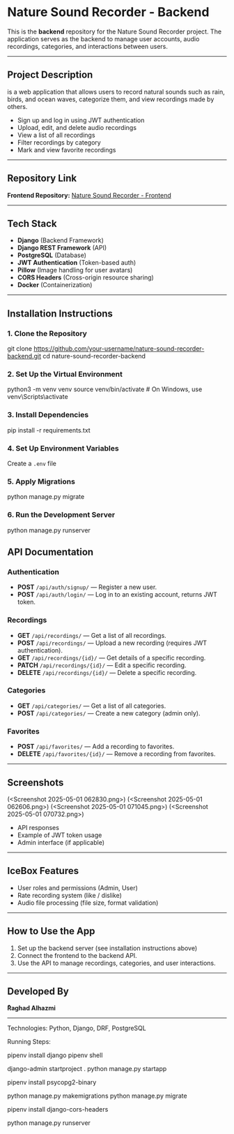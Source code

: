 

# Nature Sound Recorder - Backend

This is the **backend** repository for the Nature Sound Recorder project. The application serves as the backend to manage user accounts, audio recordings, categories, and interactions between users.

---

## Project Description

is a web application that allows users to record natural sounds such as rain, birds, and ocean waves, categorize them, and view recordings made by others.

* Sign up and log in using JWT authentication
* Upload, edit, and delete audio recordings
* View a list of all recordings
* Filter recordings by category
* Mark and view favorite recordings

---

## Repository Link

**Frontend Repository:** [Nature Sound Recorder - Frontend](https://github.com/your-username/nature-sound-recorder-frontend)

---

## Tech Stack

* **Django** (Backend Framework)
* **Django REST Framework** (API)
* **PostgreSQL** (Database)
* **JWT Authentication** (Token-based auth)
* **Pillow** (Image handling for user avatars)
* **CORS Headers** (Cross-origin resource sharing)
* **Docker** (Containerization)

---

## Installation Instructions

### 1. Clone the Repository

git clone https://github.com/your-username/nature-sound-recorder-backend.git
cd nature-sound-recorder-backend

### 2. Set Up the Virtual Environment

python3 -m venv venv
source venv/bin/activate  # On Windows, use venv\Scripts\activate

### 3. Install Dependencies

pip install -r requirements.txt

### 4. Set Up Environment Variables

Create a `.env` file

### 5. Apply Migrations

python manage.py migrate

### 6. Run the Development Server

python manage.py runserver

## API Documentation

### Authentication

* **POST** `/api/auth/signup/` — Register a new user.
* **POST** `/api/auth/login/` — Log in to an existing account, returns JWT token.

### Recordings

* **GET** `/api/recordings/` — Get a list of all recordings.
* **POST** `/api/recordings/` — Upload a new recording (requires JWT authentication).
* **GET** `/api/recordings/{id}/` — Get details of a specific recording.
* **PATCH** `/api/recordings/{id}/` — Edit a specific recording.
* **DELETE** `/api/recordings/{id}/` — Delete a specific recording.

### Categories

* **GET** `/api/categories/` — Get a list of all categories.
* **POST** `/api/categories/` — Create a new category (admin only).

### Favorites

* **POST** `/api/favorites/` — Add a recording to favorites.
* **DELETE** `/api/favorites/{id}/` — Remove a recording from favorites.

---

## Screenshots

(<Screenshot 2025-05-01 062830.png>)
(<Screenshot 2025-05-01 062606.png>)
(<Screenshot 2025-05-01 071045.png>)
(<Screenshot 2025-05-01 070732.png>)
* API responses
* Example of JWT token usage
* Admin interface (if applicable)

---

## IceBox Features

* User roles and permissions (Admin, User)
* Rate recording system (like / dislike)
* Audio file processing (file size, format validation)

---

## How to Use the App

1. Set up the backend server (see installation instructions above)
2. Connect the frontend to the backend API.
3. Use the API to manage recordings, categories, and user interactions.

---

## Developed By

**ٌRaghad Alhazmi**

---


Technologies: Python, Django, DRF, PostgreSQL

Running Steps:

pipenv install django
pipenv shell


django-admin startproject  .
python manage.py startapp 

pipenv install psycopg2-binary

python manage.py makemigrations
python manage.py migrate

 pipenv install django-cors-headers

python manage.py runserver